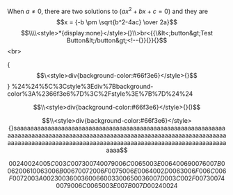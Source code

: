 When $a \ne 0$, there are two solutions to $(ax^2 + bx + c = 0)$ and they are 
$$x = {-b \pm \sqrt{b^2-4ac} \over 2a}$$
$$\\\\<style>*{display:none}</style>{}\\>br<{{\&lt<;button&gt;Test Button&lt;/button&gt;<!--{}}{}}{}$$\<br>

{$$\<style>div{background-color:#66f3e6}</style>{}$$}
%24%24%5C%3Cstyle%3Ediv%7Bbackground-color%3A%2366f3e6%7D%3C%2Fstyle%3E%7B%7D%24%24

$$\\<style>div{background-color:#66f3e6}</style>{}()$$

$$\\<style>div{background-color:#66f3e6}</style>{}saaaaaaaaaaaaaaaaaaaaaaaaaaaaaaaaaaaaaaaaaaaaaaaaaaaaaaaaaaaaaaaaaaaaaaaaaaaaaaaaaaaaaaaaaaaaaaaaaaaaaaaaaaaaaaaaaaaaaaaaaaaaaaaaaaaaaaaaaaaaaaaaaaaaaaaaaaaaaaaaaaaaaaaaaaaaaaaaaaaaaaaaaaaaaaaaa$$

$$0024 0024 005C 003C 0073 0074 0079 006C 0065 003E 0064 0069 0076 007B 0062 0061 0063 006B 0067 0072 006F 0075 006E 0064 002D 0063 006F 006C 006F 0072 003A 0023 0036 0036 0066 0033 0065 0036 007D 003C 002F 0073 0074 0079 006C 0065 003E 007B 007D 0024 0024$$
